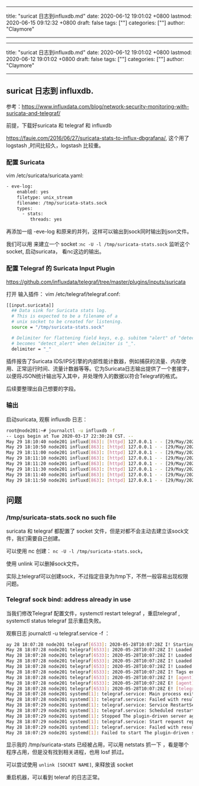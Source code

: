 
---
title: "suricat 日志到influxdb.md"
date: 2020-06-12 19:01:02 +0800
lastmod: 2020-06-15 09:12:32 +0800
draft: false
tags: [""]
categories: [""]
author: "Claymore"

---

---
title: "suricat 日志到influxdb.md"
date: 2020-06-12 19:01:02 +0800
lastmod: 2020-06-12 19:01:02 +0800
draft: false
tags: [""]
categories: [""]
author: "Claymore"

---
## suricat 日志到 influxdb.

参考：https://www.influxdata.com/blog/network-security-monitoring-with-suricata-and-telegraf/

前提，下载好suricata 和 telegraf 和 influxdb

https://fauie.com/2016/06/27/suricata-stats-to-influx-dbgrafana/, 这个用了 logstash ,时间比较久，logstash 比较重。



### 配置 Suricata 

vim /etc/suricata/suricata.yaml:

``` sh
- eve-log:
    enabled: yes
    filetype: unix_stream
    filename: /tmp/suricata-stats.sock
    types:
      - stats:
         threads: yes
```

再添加一组 -eve-log 和原来的并列，这样可以输出到sock同时输出到json文件。

我们可以用 来建立一个 socket :`nc -U -l /tmp/suricata-stats.sock` 监听这个socket, 启动suricata， 看nc这边的输出。



### 配置 Telegraf 的 Suricata Input Plugin

https://github.com/influxdata/telegraf/tree/master/plugins/inputs/suricata

打开 输入插件： vim /etc/telegraf/telegraf.conf:

``` sh
[[input.suricata]]
  ## Data sink for Suricata stats log.
  # This is expected to be a filename of a
  # unix socket to be created for listening.
  source = "/tmp/suricata-stats.sock"

  # Delimiter for flattening field keys, e.g. subitem "alert" of "detect"
  # becomes "detect_alert" when delimiter is "_".
  delimiter = "_"
```

插件报告了Suricata IDS/IPS引擎的内部性能计数器，例如捕获的流量、内存使用、正常运行时间、流量计数器等等。它为Suricata日志输出提供了一个套接字，以便将JSON统计输出写入其中，并处理传入的数据以符合Telegraf的格式。

后续要整理出自己想要的字段。



### 输出 

启动suricata, 观察 influxdb 日志：

``` sh
root@node201:~# journalctl -u influxdb -f
-- Logs begin at Tue 2020-03-17 22:30:28 CST. --
May 29 18:10:40 node201 influxd[863]: [httpd] 127.0.0.1 - - [29/May/2020:18:10:40 +0800] "POST /write?db=suricata_test HTTP/1.1" 204 0 "-" "Telegraf/1.14.3" a5f98650-a194-11ea-964a-000000000000 141113
May 29 18:10:50 node201 influxd[863]: [httpd] 127.0.0.1 - - [29/May/2020:18:10:50 +0800] "POST /write?db=suricata_test HTTP/1.1" 204 0 "-" "Telegraf/1.14.3" abef27a0-a194-11ea-964b-000000000000 58239
May 29 18:11:00 node201 influxd[863]: [httpd] 127.0.0.1 - - [29/May/2020:18:11:00 +0800] "POST /write?db=suricata_test HTTP/1.1" 204 0 "-" "Telegraf/1.14.3" b1e4dc84-a194-11ea-964c-000000000000 92939
May 29 18:11:10 node201 influxd[863]: [httpd] 127.0.0.1 - - [29/May/2020:18:11:10 +0800] "POST /write?db=suricata_test HTTP/1.1" 204 0 "-" "Telegraf/1.14.3" b7daed1b-a194-11ea-964d-000000000000 258950
May 29 18:11:20 node201 influxd[863]: [httpd] 127.0.0.1 - - [29/May/2020:18:11:20 +0800] "POST /write?db=suricata_test HTTP/1.1" 204 0 "-" "Telegraf/1.14.3" bdd0c474-a194-11ea-964e-000000000000 125664
May 29 18:11:30 node201 influxd[863]: [httpd] 127.0.0.1 - - [29/May/2020:18:11:30 +0800] "POST /write?db=suricata_test HTTP/1.1" 204 0 "-" "Telegraf/1.14.3" c3c6d170-a194-11ea-964f-000000000000 291336
May 29 18:11:40 node201 influxd[863]: [httpd] 127.0.0.1 - - [29/May/2020:18:11:40 +0800] "POST /write?db=suricata_test HTTP/1.1" 204 0 "-" "Telegraf/1.14.3" c9bc83d3-a194-11ea-9650-000000000000 51888
May 29 18:11:50 node201 influxd[863]: [httpd] 127.0.0.1 - - [29/May/2020:18:11:50 +0800] "POST /write?db=suricata_test HTTP/1.1" 204 0 "-" "Telegraf/1.14.3" cfb31831-a194-11ea-9651-000000000000 46730
```





## 问题 

### /tmp/suricata-stats.sock no such file

suricata 和 telegraf 都配置了 socket 文件，但是对都不会主动去建立该sock文件，我们需要自己创建。

可以使用 nc 创建： `nc -U -l /tmp/suricata-stats.sock`， 

使用 unlink 可以删掉sock文件。

实际上telegraf可以创建sock，不过指定目录为/tmp下，不然一般容易出现权限问题。



### Telegraf sock bind: address already in use

当我们修改Telegraf 配置文件，systemctl restart telegraf ，重启telegraf , systemctl status telegraf 显示重启失败。

观察日志 journalctl -u telegraf.service -f ：

``` sh
ay 28 18:07:28 node201 telegraf[6533]: 2020-05-28T10:07:28Z I! Starting Telegraf 1.14.3
May 28 18:07:28 node201 telegraf[6533]: 2020-05-28T10:07:28Z I! Loaded inputs: cpu kernel swap suricata system disk diskio mem processes
May 28 18:07:28 node201 telegraf[6533]: 2020-05-28T10:07:28Z I! Loaded aggregators:
May 28 18:07:28 node201 telegraf[6533]: 2020-05-28T10:07:28Z I! Loaded processors:
May 28 18:07:28 node201 telegraf[6533]: 2020-05-28T10:07:28Z I! Loaded outputs: influxdb
May 28 18:07:28 node201 telegraf[6533]: 2020-05-28T10:07:28Z I! Tags enabled: host=node201
May 28 18:07:28 node201 telegraf[6533]: 2020-05-28T10:07:28Z I! [agent] Config: Interval:10s, Quiet:false, Hostname:"node201", Flush Interval:10s
May 28 18:07:28 node201 telegraf[6533]: 2020-05-28T10:07:28Z E! [agent] Service for [inputs.suricata] failed to start: listen unix /tmp/suricata-stats.sock: bind: address already in use
May 28 18:07:28 node201 telegraf[6533]: 2020-05-28T10:07:28Z E! [telegraf] Error running agent: listen unix /tmp/suricata-stats.sock: bind: address already in use
May 28 18:07:28 node201 systemd[1]: telegraf.service: Main process exited, code=exited, status=1/FAILURE
May 28 18:07:28 node201 systemd[1]: telegraf.service: Failed with result 'exit-code'.
May 28 18:07:29 node201 systemd[1]: telegraf.service: Service RestartSec=100ms expired, scheduling restart.
May 28 18:07:29 node201 systemd[1]: telegraf.service: Scheduled restart job, restart counter is at 5.
May 28 18:07:29 node201 systemd[1]: Stopped The plugin-driven server agent for reporting metrics into InfluxDB.
May 28 18:07:29 node201 systemd[1]: telegraf.service: Start request repeated too quickly.
May 28 18:07:29 node201 systemd[1]: telegraf.service: Failed with result 'exit-code'.
May 28 18:07:29 node201 systemd[1]: Failed to start The plugin-driven server agent for reporting metrics into InfluxDB.
```

显示我的 /tmp/suricata-stats 已经被占用，可以用 netstats 抓一下 ，看是哪个程序占用，但是没有找到相关进程，也用 losf 抓过。

可以尝试使用 `unlink [SOCKET NAME]`, 来释放该 socket

重启机器，可以看到 teleraf 的日志正常。